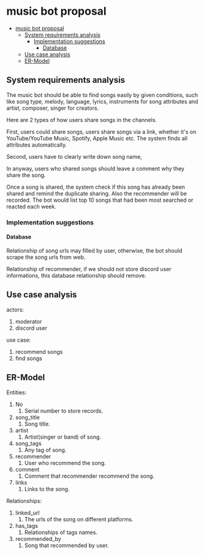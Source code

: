 # music bot proposal

- [music bot proposal](#music-bot-proposal)
  - [System requirements analysis](#system-requirements-analysis)
    - [Implementation suggestions](#implementation-suggestions)
      - [Database](#database)
  - [Use case analysis](#use-case-analysis)
  - [ER-Model](#er-model)

## System requirements analysis

The music bot should be able to find songs easily by
given conditions, such like song type, melody, language, lyrics,
instruments for song attributes and artist, composer, singer for creators.

Here are 2 types of how users share songs in the channels.

First, users could share songs, users share songs via a link,
whether it's on YouTube/YouTube Music, Spotify, Apple Music etc.
The system finds all attributes automatically.

Second, users have to clearly write down song name,

In anyway, users who shared songs should leave a comment why they share the song.

Once a song is shared, the system check if this song has already been shared and remind the duplicate sharing. Also the recommender will be recorded.
The bot would list top 10 songs that had been most searched or reacted each week.

### Implementation suggestions

#### Database

Relationship of song urls may filled by user,
otherwise, the bot should scrape the song urls from web.

Relationship of recommender, if we should not store discord user informations,
this database relationship should remove.

## Use case analysis

actors:

1. moderator
2. discord user

use case:

1. recommend songs
2. find songs

## ER-Model

Entities:

1. No
   1. Serial number to store records.
2. song_title
   1. Song title.
3. artist
   1. Artist(singer or band) of song.
4. song_tags
   1. Any tag of song.
5. recommender
   1. User who recommend the song.
6. comment
   1. Comment that recommender recommend the song.
7. links
   1. Links to the song.

Relationships:

1. linked_url
   1. The urls of the song on different platforms.
2. has_tags
   1. Relationships of tags names.
3. recommended_by
   1. Song that recommended by user.
